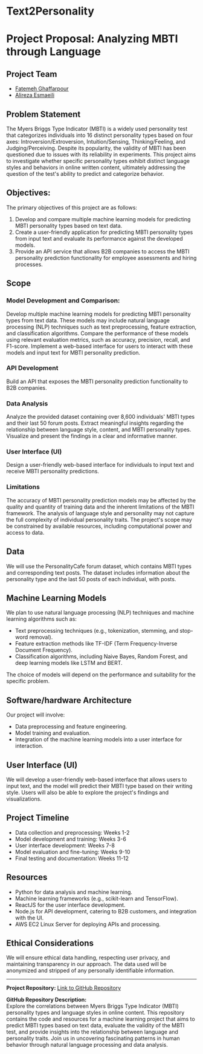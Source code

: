 # Text2Personality
# Project Proposal: Analyzing MBTI through Language

## Project Team
- [Fatemeh Ghaffarpour](mailto:fatemeh.ghaffarpour@ucalgary.ca)
- [Alireza Esmaeili](mailto:alireza.esmaeili1@ucalgary.ca)

## Problem Statement
The Myers Briggs Type Indicator (MBTI) is a widely used personality test that categorizes individuals into 16 distinct personality types based on four axes: Introversion/Extroversion, Intuition/Sensing, Thinking/Feeling, and Judging/Perceiving. Despite its popularity, the validity of MBTI has been questioned due to issues with its reliability in experiments. This project aims to investigate whether specific personality types exhibit distinct language styles and behaviors in online written content, ultimately addressing the question of the test's ability to predict and categorize behavior.

## Objectives:
The primary objectives of this project are as follows:

1. Develop and compare multiple machine learning models for predicting MBTI personality types based on text data.
2. Create a user-friendly application for predicting MBTI personality types from input text and evaluate its performance against the developed models.
3. Provide an API service that allows B2B companies to access the MBTI personality prediction functionality for employee assessments and hiring processes.

## Scope
### Model Development and Comparison:

Develop multiple machine learning models for predicting MBTI personality types from text data. These models may include natural language processing (NLP) techniques such as text preprocessing, feature extraction, and classification algorithms.
Compare the performance of these models using relevant evaluation metrics, such as accuracy, precision, recall, and F1-score.
Implement a web-based interface for users to interact with these models and input text for MBTI personality prediction.
### API Development

Build an API that exposes the MBTI personality prediction functionality to B2B companies.
### Data Analysis

Analyze the provided dataset containing over 8,600 individuals' MBTI types and their last 50 forum posts.
Extract meaningful insights regarding the relationship between language style, content, and MBTI personality types.
Visualize and present the findings in a clear and informative manner.
### User Interface (UI)

Design a user-friendly web-based interface for individuals to input text and receive MBTI personality predictions.
### Limitations

The accuracy of MBTI personality prediction models may be affected by the quality and quantity of training data and the inherent limitations of the MBTI framework.
The analysis of language style and personality may not capture the full complexity of individual personality traits.
The project's scope may be constrained by available resources, including computational power and access to data.

## Data
We will use the PersonalityCafe forum dataset, which contains MBTI types and corresponding text posts. The dataset includes information about the personality type and the last 50 posts of each individual, with posts.

## Machine Learning Models
We plan to use natural language processing (NLP) techniques and machine learning algorithms such as:
- Text preprocessing techniques (e.g., tokenization, stemming, and stop-word removal).
- Feature extraction methods like TF-IDF (Term Frequency-Inverse Document Frequency).
- Classification algorithms, including Naive Bayes, Random Forest, and deep learning models like LSTM and BERT.

The choice of models will depend on the performance and suitability for the specific problem.

## Software/hardware Architecture
Our project will involve:
- Data preprocessing and feature engineering.
- Model training and evaluation.
- Integration of the machine learning models into a user interface for interaction.

## User Interface (UI)
We will develop a user-friendly web-based interface that allows users to input text, and the model will predict their MBTI type based on their writing style. Users will also be able to explore the project's findings and visualizations.

## Project Timeline
- Data collection and preprocessing: Weeks 1-2
- Model development and training: Weeks 3-6
- User interface development: Weeks 7-8
- Model evaluation and fine-tuning: Weeks 9-10
- Final testing and documentation: Weeks 11-12

## Resources
- Python for data analysis and machine learning.
- Machine learning frameworks (e.g., scikit-learn and TensorFlow).
- ReactJS for the user interface development.
- Node.js for API development, catering to B2B customers, and integration with the UI.
- AWS EC2 Linux Server for deploying APIs and processing.

## Ethical Considerations
We will ensure ethical data handling, respecting user privacy, and maintaining transparency in our approach. The data used will be anonymized and stripped of any personally identifiable information.

---

**Project Repository:** [Link to GitHub Repository](https://github.com/esnf619-fall-2023/text2personality)

**GitHub Repository Description:**  
Explore the correlations between Myers Briggs Type Indicator (MBTI) personality types and language styles in online content. This repository contains the code and resources for a machine learning project that aims to predict MBTI types based on text data, evaluate the validity of the MBTI test, and provide insights into the relationship between language and personality traits. Join us in uncovering fascinating patterns in human behavior through natural language processing and data analysis.